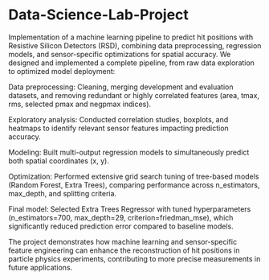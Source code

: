 # Data-Science-Lab-Project
Implementation of a machine learning pipeline to predict hit positions with Resistive Silicon Detectors (RSD), combining data preprocessing, regression models, and sensor-specific optimizations for spatial accuracy.
We designed and implemented a complete pipeline, from raw data exploration to optimized model deployment:

Data preprocessing: Cleaning, merging development and evaluation datasets, and removing redundant or highly correlated features (area, tmax, rms, selected pmax and negpmax indices).

Exploratory analysis: Conducted correlation studies, boxplots, and heatmaps to identify relevant sensor features impacting prediction accuracy.

Modeling: Built multi-output regression models to simultaneously predict both spatial coordinates (x, y).

Optimization: Performed extensive grid search tuning of tree-based models (Random Forest, Extra Trees), comparing performance across n_estimators, max_depth, and splitting criteria.

Final model: Selected Extra Trees Regressor with tuned hyperparameters (n_estimators=700, max_depth=29, criterion=friedman_mse), which significantly reduced prediction error compared to baseline models.

The project demonstrates how machine learning and sensor-specific feature engineering can enhance the reconstruction of hit positions in particle physics experiments, contributing to more precise measurements in future applications.
